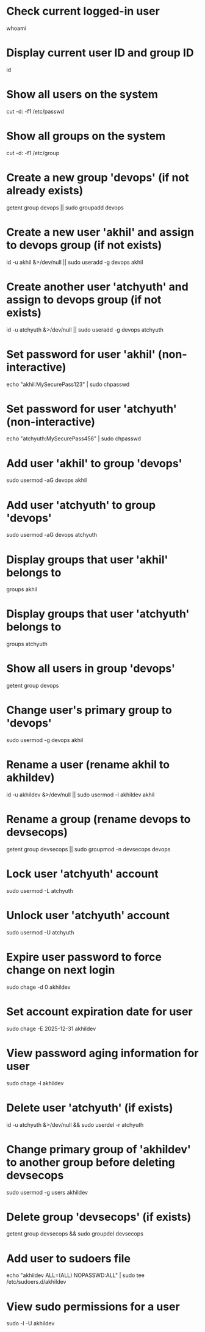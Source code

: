 # Check current logged-in user
whoami

# Display current user ID and group ID
id

# Show all users on the system
cut -d: -f1 /etc/passwd

# Show all groups on the system
cut -d: -f1 /etc/group

# Create a new group 'devops' (if not already exists)
getent group devops || sudo groupadd devops

# Create a new user 'akhil' and assign to devops group (if not exists)
id -u akhil &>/dev/null || sudo useradd -g devops akhil

# Create another user 'atchyuth' and assign to devops group (if not exists)
id -u atchyuth &>/dev/null || sudo useradd -g devops atchyuth

# Set password for user 'akhil' (non-interactive)
echo "akhil:MySecurePass123" | sudo chpasswd

# Set password for user 'atchyuth' (non-interactive)
echo "atchyuth:MySecurePass456" | sudo chpasswd

# Add user 'akhil' to group 'devops'
sudo usermod -aG devops akhil

# Add user 'atchyuth' to group 'devops'
sudo usermod -aG devops atchyuth

# Display groups that user 'akhil' belongs to
groups akhil

# Display groups that user 'atchyuth' belongs to
groups atchyuth

# Show all users in group 'devops'
getent group devops

# Change user's primary group to 'devops'
sudo usermod -g devops akhil

# Rename a user (rename akhil to akhildev)
id -u akhildev &>/dev/null || sudo usermod -l akhildev akhil

# Rename a group (rename devops to devsecops)
getent group devsecops || sudo groupmod -n devsecops devops

# Lock user 'atchyuth' account
sudo usermod -L atchyuth

# Unlock user 'atchyuth' account
sudo usermod -U atchyuth

# Expire user password to force change on next login
sudo chage -d 0 akhildev

# Set account expiration date for user
sudo chage -E 2025-12-31 akhildev

# View password aging information for user
sudo chage -l akhildev

# Delete user 'atchyuth' (if exists)
id -u atchyuth &>/dev/null && sudo userdel -r atchyuth

# Change primary group of 'akhildev' to another group before deleting devsecops
sudo usermod -g users akhildev

# Delete group 'devsecops' (if exists)
getent group devsecops && sudo groupdel devsecops

# Add user to sudoers file
echo "akhildev ALL=(ALL) NOPASSWD:ALL" | sudo tee /etc/sudoers.d/akhildev

# View sudo permissions for a user
sudo -l -U akhildev
